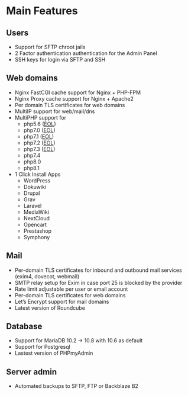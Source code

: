 # Main Features

## Users

- Support for SFTP chroot jails
- 2 Factor authentication authentication for the Admin Panel
- SSH keys for login via SFTP and SSH

## Web domains

- Nginx FastCGI cache support for Nginx + PHP-FPM
- Nginx Proxy cache support for Nginx + Apache2
- Per domain TLS certificates for web domains
- MultiIP support for web/mail/dns
- MultiPHP support for
  - php5.6 ([EOL](https://www.php.net/supported-versions.php))
  - php7.0 ([EOL](https://www.php.net/supported-versions.php))
  - php7.1 ([EOL](https://www.php.net/supported-versions.php))
  - php7.2 ([EOL](https://www.php.net/supported-versions.php))
  - php7.3 ([EOL](https://www.php.net/supported-versions.php))
  - php7.4
  - php8.0
  - php8.1
- 1 Click Install Apps
  - WordPress
  - Dokuwiki
  - Drupal
  - Grav
  - Laravel
  - MediaWiki
  - NextCloud
  - Opencart
  - Prestashop
  - Symphony

## Mail

- Per-domain TLS certificates for inbound and outbound mail services
  (exim4, dovecot, webmail)
- SMTP relay setup for Exim in case port 25 is blocked by the provider
- Rate limit adjustable per user or email account
- Per-domain TLS certificates for web domains
- Let’s Encrypt support for mail domains
- Latest version of Roundcube

## Database

- Support for MariaDB 10.2 -\> 10.8 with 10.6 as default
- Support for Postgresql
- Lastest version of PHPmyAdmin

## Server admin

- Automated backups to SFTP, FTP or Backblaze B2
